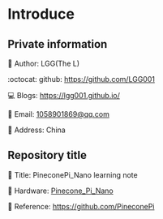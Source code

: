 # Introduce
## Private information

:runner: Author: LGG(The L)

:octocat: github: https://github.com/LGG001

:computer: Blogs: https://lgg001.github.io/

:email: Email: 1058901869@qq.com

:round_pushpin: ​Address: China



## Repository title

:closed_book: Title: PineconePi_Nano ​learning note

:hocho: Hardware: [Pinecone_Pi_Nano](http://www.pineconepi.cn/)

:bookmark_tabs: Reference: https://github.com/PineconePi





